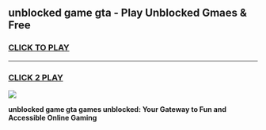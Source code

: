
## unblocked game gta - Play Unblocked Gmaes & Free
<h3>
<a href="https://news.freeplayer.one?title=unblocked_game_gta&ref=23F">CLICK TO PLAY</a></h3>
<hr>

<h3>
<a href="https://news.freeplayer.one?title=unblocked_game_gta&ref=23F">CLICK 2 PLAY</a>
  
</h3>

<a href="https://news.freeplayer.one?title=unblocked_game_gta&ref=23F/"><img src="https://clearcache.store/games.png"></a>


**unblocked game gta games unblocked: Your Gateway to Fun and Accessible Online Gaming**
